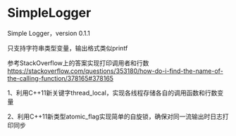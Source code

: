 # SimpleLogger
Simple Logger，version 0.1.1

只支持字符串类型变量，输出格式类似printf 

参考StackOverflow上的答案实现打印调用者和行数 https://stackoverflow.com/questions/353180/how-do-i-find-the-name-of-the-calling-function/378165#378165

1、利用C++11新关键字thread_local，实现各线程存储各自的调用函数和行数变量

2、利用C++11新类型atomic_flag实现简单的自旋锁，确保对同一流输出时日志打印同步

